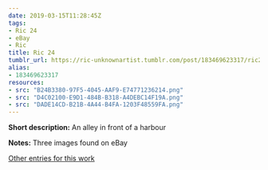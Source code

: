 ```yaml
---
date: 2019-03-15T11:28:45Z
tags:
- Ric 24
- eBay
- Ric
title: Ric 24
tumblr_url: https://ric-unknownartist.tumblr.com/post/183469623317/ric24
alias:
- 183469623317
resources:
- src: "B24B3380-97F5-4045-AAF9-E74771236214.png"
- src: "D4C02100-E9D1-484B-B318-A4DEBC14F19A.png"
- src: "DADE14CD-B21B-4A44-B4FA-1203F48559FA.png"
---
```


**Short description:** An alley in front of a harbour

**Notes:** Three images found on eBay

[Other entries for this work](/tags/ric-24)
